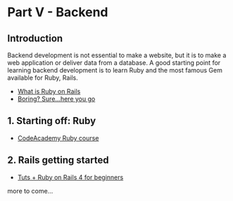 # Part V - Backend

## Introduction

Backend development is not essential to make a website, but it is to make a web application or deliver data from a database. A good starting point for learning backend development is to learn Ruby and the most famous Gem available for Ruby, Rails.

- [What is Ruby on Rails](http://railsapps.github.io/what-is-ruby-rails.html)
- [Boring? Sure...here you go](http://skillcrush.com/2015/01/29/13-ruby-rails/)

## 1. Starting off: Ruby

- [CodeAcademy Ruby course](https://www.codecademy.com/learn/ruby)

## 2. Rails getting started

- [Tuts + Ruby on Rails 4 for beginners](https://www.youtube.com/playlist?list=PL4PHKQqKQiLf0WU1Rp-O13RILwCbR38yk)

more to come...
